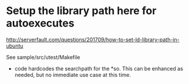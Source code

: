 Setup the library path here for autoexecutes
======
http://serverfault.com/questions/201709/how-to-set-ld-library-path-in-ubuntu

See sample/src/utest/Makefile
 - code hardcodes the searchpath for the *so.  This can be enhanced as needed, but no immediate use case at this time.
